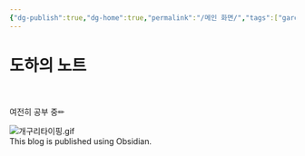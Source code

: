 ```yaml
---
{"dg-publish":true,"dg-home":true,"permalink":"/메인 화면/","tags":["gardenEntry"],"dgPassFrontmatter":true}
---
```


# 도하의 노트

<br><br>
여전히 공부 중✏

![개구리타이핑.gif](/img/user/%EC%B2%A8%EB%B6%80%ED%8C%8C%EC%9D%BC/%EA%B0%9C%EA%B5%AC%EB%A6%AC%ED%83%80%EC%9D%B4%ED%95%91.gif)
<br>
This blog is published using Obsidian.

